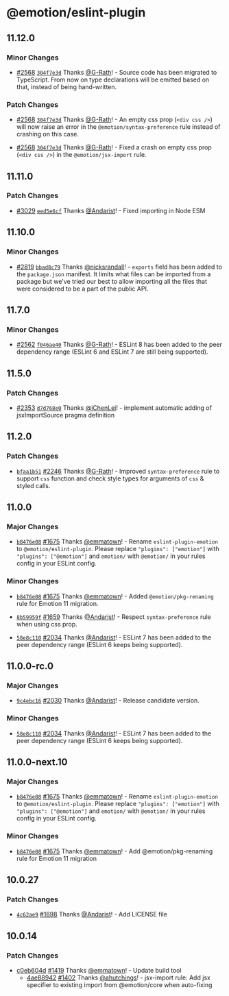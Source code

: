 # @emotion/eslint-plugin

## 11.12.0

### Minor Changes

- [#2568](https://github.com/emotion-js/emotion/pull/2568) [`304f7e3d`](https://github.com/emotion-js/emotion/commit/304f7e3da4fb7a4c38eff0fa27cc6db417bfe10c) Thanks [@G-Rath](https://github.com/G-Rath)! - Source code has been migrated to TypeScript. From now on type declarations will be emitted based on that, instead of being hand-written.

### Patch Changes

- [#2568](https://github.com/emotion-js/emotion/pull/2568) [`304f7e3d`](https://github.com/emotion-js/emotion/commit/304f7e3da4fb7a4c38eff0fa27cc6db417bfe10c) Thanks [@G-Rath](https://github.com/G-Rath)! - An empty css prop (`<div css />`) will now raise an error in the `@emotion/syntax-preference` rule instead of crashing on this case.

* [#2568](https://github.com/emotion-js/emotion/pull/2568) [`304f7e3d`](https://github.com/emotion-js/emotion/commit/304f7e3da4fb7a4c38eff0fa27cc6db417bfe10c) Thanks [@G-Rath](https://github.com/G-Rath)! - Fixed a crash on empty css prop (`<div css />`) in the `@emotion/jsx-import` rule.

## 11.11.0

### Patch Changes

- [#3029](https://github.com/emotion-js/emotion/pull/3029) [`eed5e6cf`](https://github.com/emotion-js/emotion/commit/eed5e6cf00f94f3011b93825ccce43cb2270c247) Thanks [@Andarist](https://github.com/Andarist)! - Fixed importing in Node ESM

## 11.10.0

### Minor Changes

- [#2819](https://github.com/emotion-js/emotion/pull/2819) [`bbad8c79`](https://github.com/emotion-js/emotion/commit/bbad8c79937f8dfd5d93bf485c1e9ec44124d228) Thanks [@nicksrandall](https://github.com/nicksrandall)! - `exports` field has been added to the `package.json` manifest. It limits what files can be imported from a package but we've tried our best to allow importing all the files that were considered to be a part of the public API.

## 11.7.0

### Minor Changes

- [#2562](https://github.com/emotion-js/emotion/pull/2562) [`f046ae40`](https://github.com/emotion-js/emotion/commit/f046ae40bcae24400068311690a94ba2dbf20344) Thanks [@G-Rath](https://github.com/G-Rath)! - ESLint 8 has been added to the peer dependency range (ESLint 6 and ESLint 7 are still being supported).

## 11.5.0

### Patch Changes

- [#2353](https://github.com/emotion-js/emotion/pull/2353) [`d7d768e0`](https://github.com/emotion-js/emotion/commit/d7d768e056e6cd7a10c2de6ecb2b564e6444dac3) Thanks [@iChenLei](https://github.com/iChenLei)! - implement automatic adding of jsxImportSource pragma definition

## 11.2.0

### Patch Changes

- [`bfaa1b51`](https://github.com/emotion-js/emotion/commit/bfaa1b51684c6883c311cc20a7bf260f1af183e3) [#2246](https://github.com/emotion-js/emotion/pull/2246) Thanks [@G-Rath](https://github.com/G-Rath)! - Improved `syntax-preference` rule to support `css` function and check style types for arguments of `css` & styled calls.

## 11.0.0

### Major Changes

- [`b8476e08`](https://github.com/emotion-js/emotion/commit/b8476e08af4a2e8de94a112cb0daf6e8e4d56fe1) [#1675](https://github.com/emotion-js/emotion/pull/1675) Thanks [@emmatown](https://github.com/emmatown)! - Rename `eslint-plugin-emotion` to `@emotion/eslint-plugin`. Please replace `"plugins": ["emotion"]` with `"plugins": ["@emotion"]` and `emotion/` with `@emotion/` in your rules config in your ESLint config.

### Minor Changes

- [`b8476e08`](https://github.com/emotion-js/emotion/commit/b8476e08af4a2e8de94a112cb0daf6e8e4d56fe1) [#1675](https://github.com/emotion-js/emotion/pull/1675) Thanks [@emmatown](https://github.com/emmatown)! - Added `@emotion/pkg-renaming` rule for Emotion 11 migration.

* [`8b59959f`](https://github.com/emotion-js/emotion/commit/8b59959f0929799f050089b05cafb39ca2c57d2d) [#1659](https://github.com/emotion-js/emotion/pull/1659) Thanks [@Andarist](https://github.com/Andarist)! - Respect `syntax-preference` rule when using css prop.

* [`58e8c110`](https://github.com/emotion-js/emotion/commit/58e8c110a6d307ef89513015476d6c50d19e77b1) [#2034](https://github.com/emotion-js/emotion/pull/2034) Thanks [@Andarist](https://github.com/Andarist)! - ESLint 7 has been added to the peer dependency range (ESLint 6 keeps being supported).

## 11.0.0-rc.0

### Major Changes

- [`9c4ebc16`](https://github.com/emotion-js/emotion/commit/9c4ebc160471097c5d04fb92dba3ed0df870bb63) [#2030](https://github.com/emotion-js/emotion/pull/2030) Thanks [@Andarist](https://github.com/Andarist)! - Release candidate version.

### Minor Changes

- [`58e8c110`](https://github.com/emotion-js/emotion/commit/58e8c110a6d307ef89513015476d6c50d19e77b1) [#2034](https://github.com/emotion-js/emotion/pull/2034) Thanks [@Andarist](https://github.com/Andarist)! - ESLint 7 has been added to the peer dependency range (ESLint 6 keeps being supported).

## 11.0.0-next.10

### Major Changes

- [`b8476e08`](https://github.com/emotion-js/emotion/commit/b8476e08af4a2e8de94a112cb0daf6e8e4d56fe1) [#1675](https://github.com/emotion-js/emotion/pull/1675) Thanks [@emmatown](https://github.com/emmatown)! - Rename `eslint-plugin-emotion` to `@emotion/eslint-plugin`. Please replace `"plugins": ["emotion"]` with `"plugins": ["@emotion"]` and `emotion/` with `@emotion/` in your rules config in your ESLint config.

### Minor Changes

- [`b8476e08`](https://github.com/emotion-js/emotion/commit/b8476e08af4a2e8de94a112cb0daf6e8e4d56fe1) [#1675](https://github.com/emotion-js/emotion/pull/1675) Thanks [@emmatown](https://github.com/emmatown)! - Add @emotion/pkg-renaming rule for Emotion 11 migration

## 10.0.27

### Patch Changes

- [`4c62ae9`](https://github.com/emotion-js/emotion/commit/4c62ae9447959d438928e1a26f76f1487983c968) [#1698](https://github.com/emotion-js/emotion/pull/1698) Thanks [@Andarist](https://github.com/Andarist)! - Add LICENSE file

## 10.0.14

### Patch Changes

- [c0eb604d](https://github.com/emotion-js/emotion/commit/c0eb604d) [#1419](https://github.com/emotion-js/emotion/pull/1419) Thanks [@emmatown](https://github.com/emmatown)! - Update build tool
  - [4ae88942](https://github.com/emotion-js/emotion/commit/4ae88942) [#1402](https://github.com/emotion-js/emotion/pull/1402) Thanks [@ahutchings](https://github.com/ahutchings)! - jsx-import rule: Add jsx specifier to existing import from @emotion/core when auto-fixing
